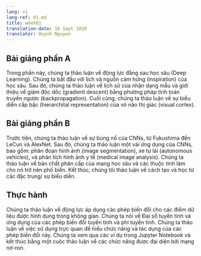 ```yaml
---
lang: vi
lang-ref: 01.md
title: week01
translation-date: 16 Sept 2020
translator: Huynh Nguyen
---
```



## Bài giảng phần A

Trong phần này, chúng ta thảo luận về động lực đằng sau học sâu (Deep Learning). Chúng ta bắt đầu với lịch và nguồn cảm hứng (inspiration) của học sâu. Sau đó, chúng ta thảo luận về lịch sử của nhận dạng mẫu và giới thiệu về giảm độc dốc (gradient descent) bằng phương pháp tính toán truyền ngược (backpropagation). Cuối cùng, chúng ta thảo luận về sự biểu diễn cấp bậc (hierarchital representation) của vỏ não thị giác (visual cortex).


## Bài giảng phần B

Trước tiên, chúng ta thảo luận về sự bùng nổ của CNNs, từ Fukushima đến LeCun và AlexNet. Sau đó, chúng ta thảo luận một vài ứng dụng của CNNs, bao gồm: phân đoạn hình ảnh (image segmentation), xe tự lái (autonomous vehicles), và phân tích hình ảnh y tế (medical image analysis). Chúng ta thảo luận về bản chất phân cấp của mạng học sâu và các thuộc tính làm cho nó trở nên phổ biến. Kết thúc, chúng tôi thảo luận về cách tạo và học từ các đặc trung/ sự biểu diễn.


## Thực hành

Chúng ta thảo luận về động lực áp dụng các phép biến đổi cho các điểm dữ liệu được hình dung trong không gian. Chúng ta nói về Đại số tuyến tính và ứng dụng của các phép biến đổi tuyến tính và phi tuyến tính. Chúng ta thảo luận về việc sử dụng trực quan để hiểu chức năng và tác dụng của các phép biến đổi này. Chúng ta xem qua các ví dụ trong Jupyter Notebook và kết thúc bằng một cuộc thảo luận về các chức năng được đại diện bởi mạng nơ-ron.

